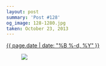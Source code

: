 ```yaml
---
layout: post
summary: 'Post #128'
og_image: 128-1280.jpg
taken: October 23, 2013
---
```


<div class="post">
 <time>
  <a href="/128">
   {{ page.date | date: "%B %-d, %Y" }}
  </a>
 </time>
 <a href="/128">
  <figure data-taken="10/23/2013">
   <img sizes="(min-width: 700px) 50vw, calc(100vw - 2rem)" src="{{ site.assets_url }}/128-640.jpg" srcset="{{ site.assets_url }}/128-1280.jpg 1280w, {{ site.assets_url }}/128-960.jpg 960w, {{ site.assets_url }}/128-640.jpg 640w, {{ site.assets_url }}/128-320.jpg 320w"/>
  </figure>
 </a>
</div>
